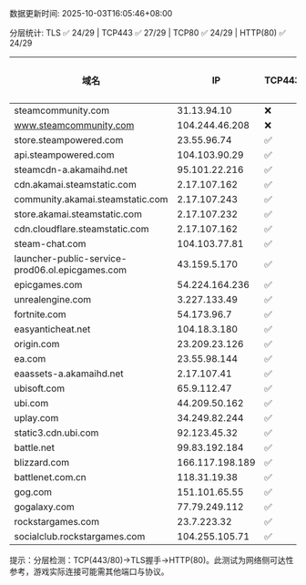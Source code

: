 数据更新时间: 2025-10-03T16:05:46+08:00

分层统计: TLS ✅ 24/29 | TCP443 ✅ 27/29 | TCP80 ✅ 24/29 | HTTP(80) ✅ 24/29

| 域名 | IP | TCP443 | TCP80 | TLS 握手 | HTTP(80) | 状态码 | 延迟(ms) |
|---|---|---|---|---|---|---|---|
| steamcommunity.com | 31.13.94.10 | ❌ | ❌ | ❌ | ❌ | - | 806.27 |
| www.steamcommunity.com | 104.244.46.208 | ❌ | ❌ | ❌ | ❌ | - | 805.3 |
| store.steampowered.com | 23.55.96.74 | ✅ | ❌ | ❌ | ❌ | - | 193.35 |
| api.steampowered.com | 104.103.90.29 | ✅ | ✅ | ✅ | ✅ | 404 | 614.43 |
| steamcdn-a.akamaihd.net | 95.101.22.216 | ✅ | ✅ | ✅ | ✅ | 200 | 437.84 |
| cdn.akamai.steamstatic.com | 2.17.107.162 | ✅ | ✅ | ✅ | ✅ | 200 | 531.79 |
| community.akamai.steamstatic.com | 2.17.107.243 | ✅ | ✅ | ✅ | ✅ | 403 | 339.17 |
| store.akamai.steamstatic.com | 2.17.107.232 | ✅ | ✅ | ✅ | ✅ | 403 | 359.17 |
| cdn.cloudflare.steamstatic.com | 2.17.107.162 | ✅ | ✅ | ✅ | ✅ | 200 | 317.15 |
| steam-chat.com | 104.103.77.81 | ✅ | ✅ | ✅ | ✅ | 302 | 508.73 |
| launcher-public-service-prod06.ol.epicgames.com | 43.159.5.170 | ✅ | ❌ | ✅ | ❌ | - | 802.12 |
| epicgames.com | 54.224.164.236 | ✅ | ✅ | ✅ | ✅ | 301 | 470.4 |
| unrealengine.com | 3.227.133.49 | ✅ | ✅ | ✅ | ✅ | 301 | 484.57 |
| fortnite.com | 54.173.96.7 | ✅ | ✅ | ✅ | ✅ | 301 | 484.74 |
| easyanticheat.net | 104.18.3.180 | ✅ | ✅ | ✅ | ✅ | 301 | 414.88 |
| origin.com | 23.209.23.126 | ✅ | ✅ | ✅ | ✅ | 301 | 332.88 |
| ea.com | 23.55.98.144 | ✅ | ✅ | ✅ | ✅ | 301 | 343.02 |
| eaassets-a.akamaihd.net | 2.17.107.41 | ✅ | ✅ | ✅ | ✅ | 404 | 570.76 |
| ubisoft.com | 65.9.112.47 | ✅ | ✅ | ❌ | ✅ | 301 | 602.42 |
| ubi.com | 44.209.50.162 | ✅ | ✅ | ✅ | ✅ | 301 | 475.75 |
| uplay.com | 34.249.82.244 | ✅ | ✅ | ✅ | ✅ | 301 | 431.89 |
| static3.cdn.ubi.com | 92.123.45.32 | ✅ | ✅ | ✅ | ✅ | 401 | 491.06 |
| battle.net | 99.83.192.184 | ✅ | ✅ | ❌ | ✅ | 301 | 214.7 |
| blizzard.com | 166.117.198.189 | ✅ | ❌ | ✅ | ❌ | - | 809.02 |
| battlenet.com.cn | 118.31.19.38 | ✅ | ✅ | ✅ | ✅ | 308 | 62.89 |
| gog.com | 151.101.65.55 | ✅ | ✅ | ✅ | ✅ | 301 | 211.13 |
| gogalaxy.com | 77.79.249.112 | ✅ | ✅ | ✅ | ✅ | 301 | 588.6 |
| rockstargames.com | 23.7.223.32 | ✅ | ✅ | ✅ | ✅ | 301 | 545.09 |
| socialclub.rockstargames.com | 104.255.105.71 | ✅ | ✅ | ✅ | ✅ | 301 | 480.32 |

提示：分层检测：TCP(443/80)→TLS握手→HTTP(80)。此测试为网络侧可达性参考，游戏实际连接可能需其他端口与协议。